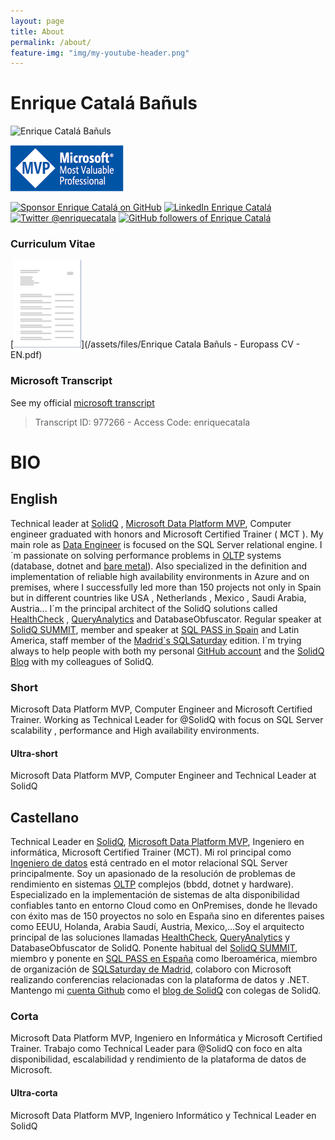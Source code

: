 ```yaml
---
layout: page
title: About
permalink: /about/
feature-img: "img/my-youtube-header.png"
---
```


# Enrique Catalá Bañuls

<img class="img-valign" src="https://enriquecatala.com/img/enrique.jpg" alt="Enrique Catalá Bañuls"  height="250px" width="250px" />

[![MVP](img/icons/MVP_Logo_horizontal.png)](https://mvp.microsoft.com/es-es/PublicProfile/5000312?fullName=Enrique%20Catala)

<div>

<a href="https://github.com/sponsors/enriquecatala"><img src="https://img.shields.io/badge/GitHub_Sponsors--_.svg?style=flat&logo=github&logoColor=EA4AAA" alt="Sponsor Enrique Catalá on GitHub"></a>
<a href="https://www.linkedin.com/in/enriquecatala"><img src="https://img.shields.io/badge/LinkedIn--_.svg?style=flat&logo=linkedin" alt="LinkedIn Enrique Catalá"></a>
<a href="https://twitter.com/enriquecatala"><img src="https://img.shields.io/twitter/follow/enriquecatala?label=twitter&style=flat" alt="Twitter @enriquecatala"></a>
<a href="https://github.com/enriquecatala"><img src="https://img.shields.io/github/followers/enriquecatala?label=GitHub&style=flat" alt="GitHub followers of Enrique Catalá"></a>

<script src="https://apis.google.com/js/platform.js"></script> 
<div class="g-ytsubscribe" data-channelid="UCYboHnN6tvFfHqPWZWY82AQ" data-layout="default" data-count="default"></div>
</div>

### Curriculum Vitae

[![Download Transcript](/img/icons/transcript.png)](/assets/files/Enrique Catala Bañuls - Europass CV - EN.pdf)

### Microsoft Transcript

See my official [microsoft transcript](https://mcp.microsoft.com/Anonymous/Transcript/Validate)

> Transcript ID: 977266 - Access Code: enriquecatala

# BIO

## English

Technical leader at [SolidQ](https://www.solidq.com/) , [Microsoft Data Platform MVP](http://mvp.microsoft.com/es-es/mvp/Enrique%20Catala-5000312),  Computer engineer graduated with honors and Microsoft Certified Trainer ( MCT ). My main role as [Data Engineer](https://docs.microsoft.com/en-us/learn/certifications/azure-data-engineer) is focused on the SQL Server relational engine. I´m passionate on solving performance problems in [OLTP](https://es.wikipedia.org/wiki/OLTP) systems (database, dotnet and [bare metal](https://en.wikipedia.org/wiki/Bare_machine)). Also specialized in the definition and implementation of reliable high availability environments in Azure and on premises, where I successfully led more than 150 projects not only in Spain but in different countries like USA , Netherlands , Mexico , Saudi Arabia, Austria... I´m the principal architect of the SolidQ solutions called [HealthCheck](http://www.solidq.com/wp-content/uploads/2016/10/healthcheck_ES_v4_ES_l.pdf) , [QueryAnalytics](https://powerbi.microsoft.com/es-es/partner-showcase/solidq-solidq-tsql-query-analytics-en/) and DatabaseObfuscator. Regular speaker at  [SolidQ SUMMIT](https://training.solidq.com/es/solidq-summit/), member and speaker at [SQL PASS in Spain](http://www.sqlpass.es/) and Latin America,  staff member of the [Madrid´s SQLSaturday](https://www.sqlsaturday.com/904/EventHome.aspx) edition. I´m trying always to help people with both my personal [GitHub account]( https://github.com/enriquecatala/) and the [SolidQ Blog](http://blogs.solidq.com/es/sql-server/)  with my colleagues of SolidQ.

### Short

Microsoft  Data Platform MVP, Computer Engineer and Microsoft Certified Trainer. Working as Technical Leader for @SolidQ with focus on SQL Server scalability , performance and High availability environments.

#### Ultra-short

Microsoft Data Platform MVP, Computer Engineer and Technical Leader at SolidQ

## Castellano

Technical Leader en [SolidQ](https://www.solidq.com/), [Microsoft Data Platform MVP](http://mvp.microsoft.com/es-es/mvp/Enrique%20Catala-5000312), Ingeniero en informática, Microsoft Certified Trainer (MCT). Mi rol principal como [Ingeniero de datos](https://docs.microsoft.com/en-us/learn/certifications/azure-data-engineer) está centrado en el motor relacional SQL Server principalmente. Soy un apasionado de la resolución de problemas de rendimiento en sistemas [OLTP](https://es.wikipedia.org/wiki/OLTP) complejos (bbdd, dotnet y hardware). Especializado en la implementación de sistemas de alta disponibilidad confiables tanto en entorno Cloud como en OnPremises, donde he llevado con éxito mas de 150 proyectos no solo en España sino en diferentes paises como EEUU, Holanda, Arabia Saudí, Austria, Mexico,…Soy el arquitecto principal de las soluciones llamadas [HealthCheck](http://www.solidq.com/wp-content/uploads/2016/10/healthcheck_ES_v4_ES_l.pdf), [QueryAnalytics](https://powerbi.microsoft.com/es-es/partner-showcase/solidq-solidq-tsql-query-analytics-en/) y DatabaseObfuscator de SolidQ. Ponente habitual del [SolidQ SUMMIT](https://training.solidq.com/es/solidq-summit/), miembro y ponente en [SQL PASS en España](http://www.sqlpass.es/) como Iberoamérica, miembro de organización de [SQLSaturday de Madrid](https://www.sqlsaturday.com/904/EventHome.aspx), colaboro con Microsoft realizando conferencias relacionadas con la plataforma de datos y .NET.  Mantengo mi [cuenta Github](https://github.com/enriquecatala/)  como el [blog de SolidQ](http://blogs.solidq.com/es/sql-server/) con colegas de SolidQ.

### Corta

Microsoft  Data Platform MVP, Ingeniero en Informática y Microsoft Certified Trainer. Trabajo como Technical Leader para @SolidQ con foco en alta disponibilidad, escalabilidad y rendimiento de la plataforma de datos de Microsoft.

#### Ultra-corta

Microsoft Data Platform MVP, Ingeniero Informático y Technical Leader en SolidQ
